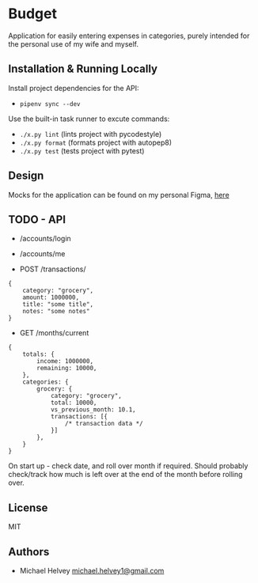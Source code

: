 # Budget

Application for easily entering expenses in categories, purely intended for the
personal use of my wife and myself.

## Installation & Running Locally

Install project dependencies for the API:

- `pipenv sync --dev`

Use the built-in task runner to excute commands:

- `./x.py lint` (lints project with pycodestyle)
- `./x.py format` (formats project with autopep8)
- `./x.py test` (tests project with pytest)

## Design

Mocks for the application can be found on my personal Figma,
[here](https://www.figma.com/file/pWr2duGU1xBJDSKWY4jRFp/Feature-Mocks?node-id=5%3A19)

## TODO - API

- /accounts/login
- /accounts/me

- POST /transactions/

```
{
    category: "grocery",
    amount: 1000000,
    title: "some title",
    notes: "some notes"
}
```

- GET /months/current

```
{
    totals: {
        income: 1000000,
        remaining: 10000,
    },
    categories: {
        grocery: {
            category: "grocery",
            total: 10000,
            vs_previous_month: 10.1,
            transactions: [{
                /* transaction data */
            }]
        },
    }
}
```

On start up - check date, and roll over month if required. Should probably
check/track how much is left over at the end of the month before rolling over.

## License

MIT

## Authors

- Michael Helvey <michael.helvey1@gmail.com>
